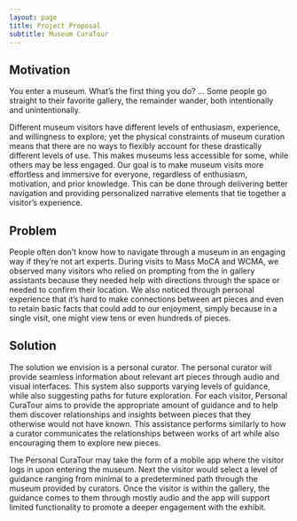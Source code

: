 ```yaml
---
layout: page
title: Project Proposal
subtitle: Museum CuraTour
---
```


## Motivation

You enter a museum. What’s the first thing you do? 
…
Some people go straight to their favorite gallery, the remainder wander, both intentionally and unintentionally.  

Different museum visitors have different levels of enthusiasm, experience, and willingness to explore; yet the physical constraints of museum curation means that there are no ways to flexibly account for these drastically different levels of use. This makes museums less accessible for some, while others may be less engaged. Our goal is to make museum visits more effortless and immersive for everyone, regardless of enthusiasm, motivation, and prior knowledge. This can be done through delivering better navigation and providing personalized narrative elements that tie together a visitor’s experience.

## Problem

People often don’t know how to navigate through a museum in an engaging way if they’re not art experts. During visits to Mass MoCA and WCMA, we observed many visitors who relied on prompting from the in gallery assistants because they needed help with directions through the space or needed to confirm their location. We also noticed through personal experience that it’s hard to make connections between art pieces and even to retain basic facts that could add to our enjoyment, simply because in a single visit, one might view tens or even hundreds of pieces.  

## Solution

The solution we envision is a personal curator. The personal curator will provide seamless information about relevant art pieces through audio and visual interfaces. This system also supports varying levels of guidance, while also suggesting paths for future exploration. For each visitor, Personal CuraTour aims to provide the appropriate amount of guidance and to help them discover relationships and insights between pieces that they otherwise would not have known. This assistance performs similarly to how a curator communicates the relationships between works of art while also encouraging them to explore new pieces.  

The Personal CuraTour may take the form of a mobile app where the visitor logs in upon entering the museum. Next the visitor would select a level of guidance ranging from minimal to a predetermined path through the museum provided by curators. Once the visitor is within the gallery, the guidance comes to them through mostly audio and the app will support limited functionality to promote a deeper engagement with the exhibit. 
